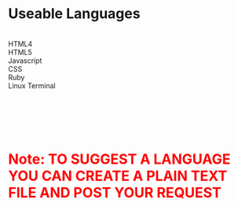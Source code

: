 # Useable Languages
</br >
HTML4
</br >
HTML5
</br >
Javascript
</br >
CSS
</br >
Ruby
</br >
Linux Terminal
</br >
</br >
</br >
</br >
</br >
</br >
<h1>
  <font color="#FF0000"> Note: TO SUGGEST A LANGUAGE YOU CAN CREATE A PLAIN TEXT FILE AND POST YOUR REQUEST </font>
</h1> 
